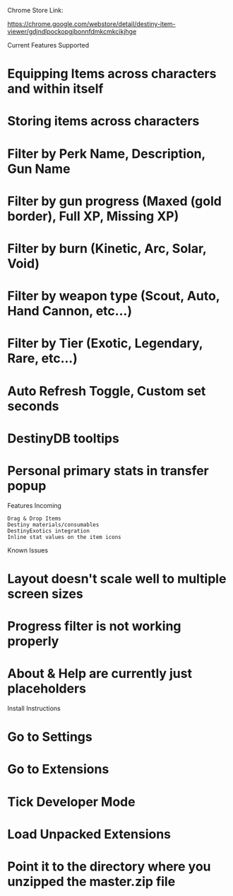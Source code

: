Chrome Store Link:

https://chrome.google.com/webstore/detail/destiny-item-viewer/gdjndlpockopgjbonnfdmkcmkcikjhge

Current Features Supported

#    Equipping Items across characters and within itself
#    Storing items across characters
#    Filter by Perk Name, Description, Gun Name
#    Filter by gun progress (Maxed (gold border), Full XP, Missing XP)
#    Filter by burn (Kinetic, Arc, Solar, Void)
#    Filter by weapon type (Scout, Auto, Hand Cannon, etc...)
#    Filter by Tier (Exotic, Legendary, Rare, etc...)
#    Auto Refresh Toggle, Custom set seconds
#    DestinyDB tooltips
#    Personal primary stats in transfer popup

Features Incoming

    Drag & Drop Items
    Destiny materials/consumables
    DestinyExotics integration
    Inline stat values on the item icons

Known Issues

#    Layout doesn't scale well to multiple screen sizes
#    Progress filter is not working properly
#    About & Help are currently just placeholders

Install Instructions

#    Go to Settings
#    Go to Extensions
#    Tick Developer Mode
#    Load Unpacked Extensions
#    Point it to the directory where you unzipped the master.zip file

